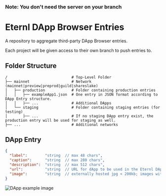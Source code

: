 ### Note: You don't need the server on your branch

# Eternl DApp Browser Entries
A repository to aggregate third-party DApp Browser entries.

Each project will be given access to their own branch to push entries to.

## Folder Structure
    /                             # Top-Level Folder
    ├── mainnet                   # Network (mainnet|preview|preprod|guild|shareslake)
    │   ├── production            # Folder containing production entries
    │   │   ├── exampleApp1.json  # One entry in JSON format according to DApp Entry structure.
    │   │   ├── ...               # Additional DApps
    │   └── staging               # Folder containing staging entries (for testing)
    │       ├── ...               # If no staging DApp entry exist, the production entry will be used for staging as well.
    ├── ...                       # Additional networks

## DApp Entry
```json
{
  "label":        "string  // max 48 chars",
  "caption":      "string  // max 280 chars",
  "description":  "string  // max 512 chars",
  "url":          "string  // URL for dApp to be used in the Eternl DApp Browser",
  "image":        "string  // externally hosted jpg < 200kb; images with more than 500kb will be rejected. See dimensions below for optimal image."
}
```
![DApp example image](https://github.com/Tastenkunst/eternl-dapp-browser/blob/main/example/dapp_image.png)
